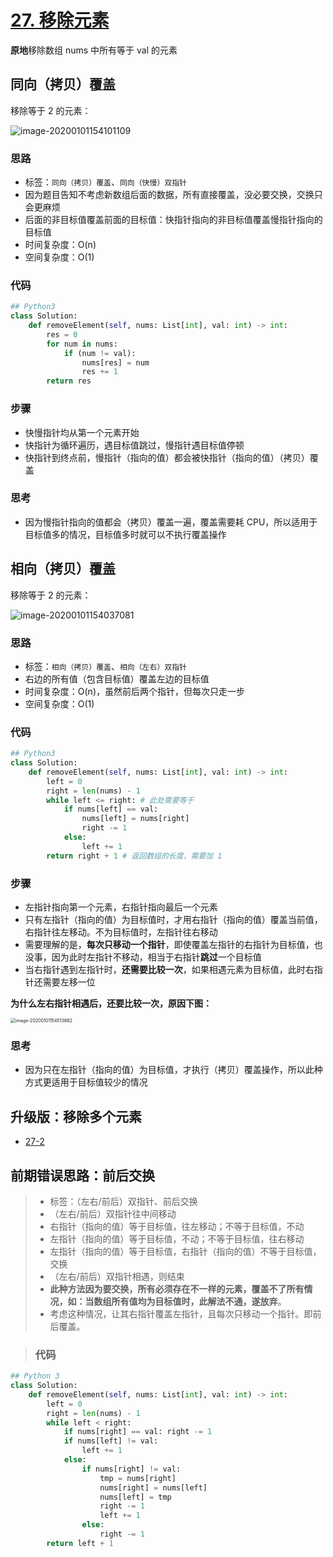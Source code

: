 # [27. 移除元素](https://leetcode-cn.com/problems/remove-element/)

**原地**移除数组 nums 中所有等于 val 的元素

## 同向（拷贝）覆盖

移除等于 2 的元素：

![image-20200101154101109](https://deppwang.oss-cn-beijing.aliyuncs.com/blog/2020-01-01-074150.png)

### 思路

- 标签：`同向（拷贝）覆盖`、`同向（快慢）双指针`
- 因为题目告知不考虑新数组后面的数据，所有直接覆盖，没必要交换，交换只会更麻烦
- 后面的非目标值覆盖前面的目标值：快指针指向的非目标值覆盖慢指针指向的目标值
- 时间复杂度：O(n)
- 空间复杂度：O(1)
### 代码

```python
## Python3
class Solution:
    def removeElement(self, nums: List[int], val: int) -> int:
        res = 0
        for num in nums:
            if (num != val):
                nums[res] = num
                res += 1
        return res
```

### 步骤

- 快慢指针均从第一个元素开始
- 快指针为循环遍历，遇目标值跳过，慢指针遇目标值停顿
- 快指针到终点前，慢指针（指向的值）都会被快指针（指向的值）（拷贝）覆盖

### 思考

- 因为慢指针指向的值都会（拷贝）覆盖一遍，覆盖需要耗 CPU，所以适用于目标值多的情况，目标值多时就可以不执行覆盖操作

## 相向（拷贝）覆盖

移除等于 2 的元素：

![image-20200101154037081](https://deppwang.oss-cn-beijing.aliyuncs.com/blog/2020-01-01-074139.png)

### 思路

- 标签：`相向（拷贝）覆盖`、`相向（左右）双指针`
- 右边的所有值（包含目标值）覆盖左边的目标值
- 时间复杂度：O(n)，虽然前后两个指针，但每次只走一步
- 空间复杂度：O(1)

### 代码

```Python
## Python3
class Solution:
    def removeElement(self, nums: List[int], val: int) -> int:
        left = 0
        right = len(nums) - 1
        while left <= right: # 此处需要等于
            if nums[left] == val:
                nums[left] = nums[right]
                right -= 1
            else:
                left += 1
        return right + 1 # 返回数组的长度，需要加 1
```

### 步骤

- 左指针指向第一个元素，右指针指向最后一个元素
- 只有左指针（指向的值）为目标值时，才用右指针（指向的值）覆盖当前值，右指针往左移动。不为目标值时，左指针往右移动
- 需要理解的是，**每次只移动一个指针**，即使覆盖左指针的右指针为目标值，也没事，因为此时左指针不移动，相当于右指针**跳过**一个目标值
- 当右指针遇到左指针时，**还需要比较一次**，如果相遇元素为目标值，此时右指针还需要左移一位

**为什么左右指针相遇后，还要比较一次，原因下图：**

<img src="https://deppwang.oss-cn-beijing.aliyuncs.com/blog/2020-01-01-074514.png" alt="image-20200101154513862" style="zoom:50%;" />

### 思考

- 因为只在左指针（指向的值）为目标值，才执行（拷贝）覆盖操作，所以此种方式更适用于目标值较少的情况

## 升级版：移除多个元素

- [27-2](/27-2.md)

## 前期错误思路：前后交换


> - 标签：（左右/前后）双指针、前后交换
> - （左右/前后）双指针往中间移动
> - 右指针（指向的值）等于目标值，往左移动；不等于目标值，不动
> - 左指针（指向的值）等于目标值，不动；不等于目标值，往右移动
> - 左指针（指向的值）等于目标值，右指针（指向的值）不等于目标值，交换
> - （左右/前后）双指针相遇，则结束
> - **此种方法因为要交换，所有必须存在不一样的元素，覆盖不了所有情况，如：当数组所有值均为目标值时，此解法不通，遂放弃**。
> - 考虑这种情况，让其右指针覆盖左指针，且每次只移动一个指针。即前后覆盖。

> ### 代码

```Python
## Python 3
class Solution:
    def removeElement(self, nums: List[int], val: int) -> int:
        left = 0
        right = len(nums) - 1
        while left < right:
            if nums[right] == val: right -= 1
            if nums[left] != val: 
                left += 1
            else: 
                if nums[right] != val:
                    tmp = nums[right]
                    nums[right] = nums[left]
                    nums[left] = tmp
                    right -= 1
                    left += 1
                else:
                    right -= 1
        return left + 1
```


